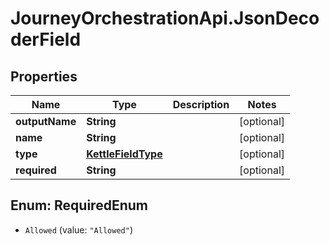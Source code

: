# JourneyOrchestrationApi.JsonDecoderField

## Properties

Name | Type | Description | Notes
------------ | ------------- | ------------- | -------------
**outputName** | **String** |  | [optional] 
**name** | **String** |  | [optional] 
**type** | [**KettleFieldType**](KettleFieldType.md) |  | [optional] 
**required** | **String** |  | [optional] 



## Enum: RequiredEnum


* `Allowed` (value: `"Allowed"`)




